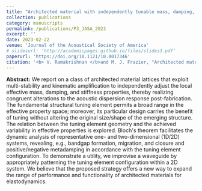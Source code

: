 ```yaml
---
title: "Architected material with independently tunable mass, damping, and stiffness via multi-stability and kinematic amplification"
collection: publications
category: manuscripts
permalink: /publications/P3_JASA_2023
excerpt: ''
date: 2023-02-22
venue: 'Journal of the Acoustical Society of America'
# slidesurl: 'http://academicpages.github.io/files/slides3.pdf'
paperurl: 'https://doi.org/10.1121/10.0017346'
citation: '<b> V. Ramakrishnan </b>and M. J. Frazier, "Architected material with independently tunable mass, damping, and stiffness via multi-stability and kinematic amplification", <i> J. Acoust. Soc. Am. </i> 153, 1283-1292 (2023).'
---
```


**Abstract:** We report on a class of architected material lattices that exploit multi-stability and kinematic amplification to independently adjust the local effective mass, damping, and stiffness properties, thereby realizing congruent alterations to the acoustic dispersion response post-fabrication. The fundamental structural tuning element permits a broad range in the effective property space; moreover, its particular design carries the benefit of tuning without altering the original size/shape of the emerging structure. The relation between the tuning element geometry and the achieved variability in effective properties is explored. Bloch's theorem facilitates the dynamic analysis of representative one- and two-dimensional (1D/2D) systems, revealing, e.g., bandgap formation, migration, and closure and positive/negative metadamping in accordance with the tuning element configuration. To demonstrate a utility, we improvise a waveguide by appropriately patterning the tuning element configuration within a 2D system. We believe that the proposed strategy offers a new way to expand the range of performance and functionality of architected materials for elastodynamics.
